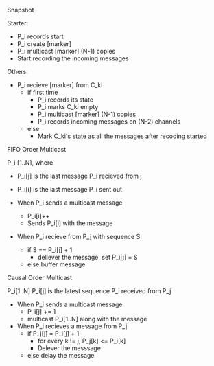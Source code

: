 Snapshot

Starter:
- P_i records start
- P_i create [marker]
- P_i multicast [marker] (N-1) copies
- Start recording the incoming messages

Others:
- P_i recieve [marker] from C_ki
    - if first time
        - P_i records its state
        - P_i marks C_ki empty
        - P_i multicast [marker] (N-1) copies
        - P_i records incoming messages on (N-2) channels
    - else
        - Mark C_ki's state as all the messages after recoding started

FIFO Order Multicast

P_i [1..N], where
- P_i[j] is the last message P_i recieved from j
- P_i[i] is the last message P_i sent out

- When P_i sends a multicast message
    - P_i[i]++
    - Sends P_i[i] with the message

- When P_i recieve from P_j with sequence S
    - if S == P_i[j] + 1
        - deliever the message, set P_i[j] = S
    - else
        buffer message


Causal Order Multicast

P_i[1..N]
P_i[j] is the latest sequence P_i received from P_j

- When P_i sends a multicast message
    - P_i[j] += 1
    - multicast P_i[1..N] along with the message
- When P_i recieves a message from P_j
    - if P_j[j] = P_i[j] + 1
        - for every k != j, P_j[k] <= P_i[k]
        - Delever the messsage
    - else delay the message